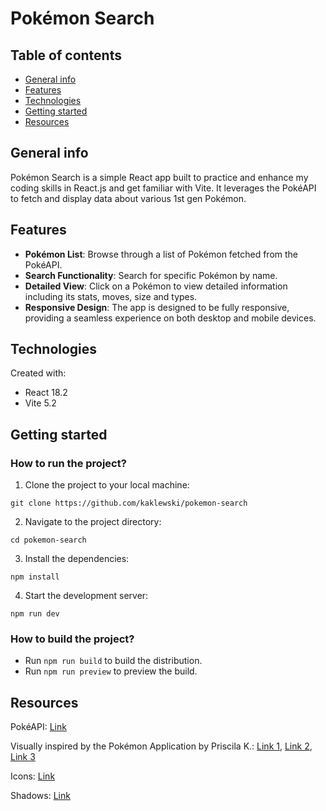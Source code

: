 # Pokémon Search

## Table of contents

-   [General info](#general-info)
-   [Features](#features)
-   [Technologies](#technologies)
-   [Getting started](#getting-started)
-   [Resources](#resources)

## General info

Pokémon Search is a simple React app built to practice and enhance my coding skills in React.js and get familiar with Vite. It leverages the PokéAPI to fetch and display data about various 1st gen Pokémon.

## Features

-   **Pokémon List**: Browse through a list of Pokémon fetched from the PokéAPI.
-   **Search Functionality**: Search for specific Pokémon by name.
-   **Detailed View**: Click on a Pokémon to view detailed information including its stats, moves, size and types.
-   **Responsive Design**: The app is designed to be fully responsive, providing a seamless experience on both desktop and mobile devices.

## Technologies

Created with:

-   React 18.2
-   Vite 5.2

## Getting started

### How to run the project?

1. Clone the project to your local machine:

`git clone https://github.com/kaklewski/pokemon-search`

2. Navigate to the project directory:

`cd pokemon-search`

3. Install the dependencies:

`npm install`

4. Start the development server:

`npm run dev`

### How to build the project?

-   Run `npm run build` to build the distribution.
-   Run `npm run preview` to preview the build.

## Resources

PokéAPI: [Link](https://pokeapi.co/)

Visually inspired by the Pokémon Application by Priscila K.:
[Link 1](https://dribbble.com/shots/16695095-Pok-mon-App-User-Interface),
[Link 2](https://dribbble.com/shots/17031043-Pok-dex-Application-UI-Look-Feel),
[Link 3](https://dribbble.com/shots/17031004-Pok-mon-Application-UI-Components)

Icons: [Link](https://tabler.io/icons)

Shadows: [Link](https://getcssscan.com/css-box-shadow-examples)
